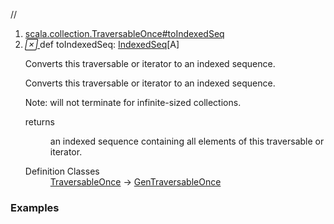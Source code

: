 //
<ol>
<li><a href="https://www.scala-lang.org/api/2.12.3/scala/collection/immutable/List.html#toIndexedSeq:scala.collection.immutable.IndexedSeq[A]">scala.collection.TraversableOnce#toIndexedSeq</a></li>
<li name="scala.collection.TraversableOnce#toIndexedSeq" visbl="pub" class="indented0 " data-isabs="false" fullcomment="yes" group="Ungrouped"> <a id="toIndexedSeq:scala.collection.immutable.IndexedSeq[A]"></a><a id="toIndexedSeq:IndexedSeq[A]"></a> <span class="permalink"> <a href="../../../scala/collection/immutable/List.html#toIndexedSeq:scala.collection.immutable.IndexedSeq[A]" title="Permalink"> <i class="material-icons"></i> </a> </span> <span class="modifier_kind"> <span class="modifier"></span> <span class="kind">def</span> </span> <span class="symbol"> <span class="name">toIndexedSeq</span><span class="result">: <a href="IndexedSeq.html" class="extype" name="scala.collection.immutable.IndexedSeq">IndexedSeq</a>[<span class="extype" name="scala.collection.immutable.List.A">A</span>]</span> </span> <p class="shortcomment cmt">Converts this traversable or iterator to an indexed sequence.</p>
 <div class="fullcomment">
  <div class="comment cmt">
   <p>Converts this traversable or iterator to an indexed sequence.</p>
   <p> Note: will not terminate for infinite-sized collections.</p>
  </div>
  <dl class="paramcmts block">
   <dt>
    returns
   </dt>
   <dd class="cmt">
    <p>an indexed sequence containing all elements of this traversable or iterator.</p>
   </dd>
  </dl>
  <dl class="attributes block"> 
   <dt>
    Definition Classes
   </dt>
   <dd>
    <a href="../TraversableOnce.html" class="extype" name="scala.collection.TraversableOnce">TraversableOnce</a> → 
    <a href="../GenTraversableOnce.html" class="extype" name="scala.collection.GenTraversableOnce">GenTraversableOnce</a>
   </dd>
  </dl>
 </div> </li>
        </ol>


### Examples



























